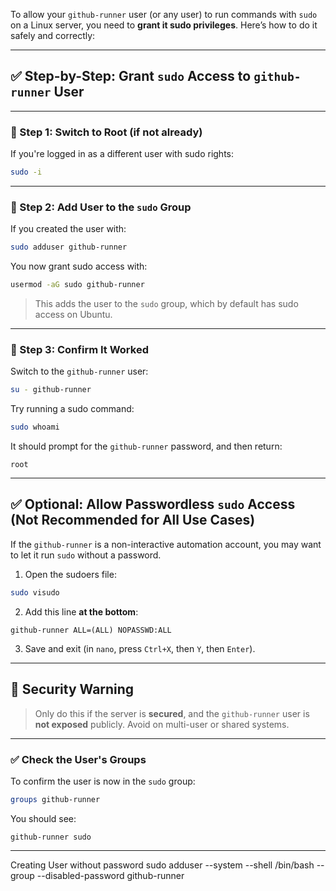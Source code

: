 To allow your `github-runner` user (or any user) to run commands with `sudo` on a Linux server, you need to **grant it sudo privileges**. Here’s how to do it safely and correctly:

---

## ✅ Step-by-Step: Grant `sudo` Access to `github-runner` User

---

### 🔹 Step 1: Switch to Root (if not already)

If you're logged in as a different user with sudo rights:

```bash
sudo -i
```

---

### 🔹 Step 2: Add User to the `sudo` Group

If you created the user with:

```bash
sudo adduser github-runner
```

You now grant sudo access with:

```bash
usermod -aG sudo github-runner
```

> This adds the user to the `sudo` group, which by default has sudo access on Ubuntu.

---

### 🔹 Step 3: Confirm It Worked

Switch to the `github-runner` user:

```bash
su - github-runner
```

Try running a sudo command:

```bash
sudo whoami
```

It should prompt for the `github-runner` password, and then return:

```
root
```

---

## ✅ Optional: Allow Passwordless `sudo` Access (Not Recommended for All Use Cases)

If the `github-runner` is a non-interactive automation account, you may want to let it run `sudo` without a password.

1. Open the sudoers file:

```bash
sudo visudo
```

2. Add this line **at the bottom**:

```
github-runner ALL=(ALL) NOPASSWD:ALL
```

3. Save and exit (in `nano`, press `Ctrl+X`, then `Y`, then `Enter`).

---

## 🔐 Security Warning

> Only do this if the server is **secured**, and the `github-runner` user is **not exposed** publicly. Avoid on multi-user or shared systems.

---

### ✅ Check the User's Groups

To confirm the user is now in the `sudo` group:

```bash
groups github-runner
```

You should see:

```
github-runner sudo
```

---
Creating User without password
sudo adduser --system --shell /bin/bash --group --disabled-password github-runner
